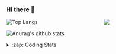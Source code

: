 ### Hi there 👋

<!--
**tao8687/tao8687** is a ✨ _special_ ✨ repository because its `README.md` (this file) appears on your GitHub profile.

Here are some ideas to get you started:

- 🔭 I’m currently working on ...
- 🌱 I’m currently learning ...
- 👯 I’m looking to collaborate on ...
- 🤔 I’m looking for help with ...
- 💬 Ask me about ...
- 📫 How to reach me: ...
- 😄 Pronouns: ...
- ⚡ Fun fact: ...
-->

<img align='right' src="https://media.giphy.com/media/M9gbBd9nbDrOTu1Mqx/giphy.gif" width="240">

  
![Top Langs](https://github-readme-stats.vercel.app/api/top-langs/?username=tao8687&layout=compact&title_color=23238E&text_color=A67D3D)

![Anurag's github stats](https://github-readme-stats.vercel.app/api?username=tao8687&show_icons=true&&text_color=A67D3D&title_color=23238E&show_icons=false&count_private=true&hide=stars)

<details>
  <summary>:zap: Coding Stats</summary>
  <br>
    
<!--START_SECTION:waka-->
![Code Time](http://img.shields.io/badge/Code%20Time-1%2C690%20hrs%2028%20mins-blue)

![Profile Views](http://img.shields.io/badge/Profile%20Views-2-blue)

**🐱 My GitHub Data** 

> 📦 1.5 MB Used in GitHub's Storage 
 > 
> 🏆 250 Contributions in the Year 2024
 > 
> 🚫 Not Opted to Hire
 > 
> 📜 58 Public Repositories 
 > 
> 🔑 26 Private Repositories 
 > 
**I'm an Early 🐤** 

```text
🌞 Morning                1474 commits        ██████████████████████░░░   87.48 % 
🌆 Daytime                88 commits          █░░░░░░░░░░░░░░░░░░░░░░░░   05.22 % 
🌃 Evening                119 commits         ██░░░░░░░░░░░░░░░░░░░░░░░   07.06 % 
🌙 Night                  4 commits           ░░░░░░░░░░░░░░░░░░░░░░░░░   00.24 % 
```
📅 **I'm Most Productive on Wednesday** 

```text
Monday                   242 commits         ████░░░░░░░░░░░░░░░░░░░░░   14.36 % 
Tuesday                  229 commits         ███░░░░░░░░░░░░░░░░░░░░░░   13.59 % 
Wednesday                297 commits         ████░░░░░░░░░░░░░░░░░░░░░   17.63 % 
Thursday                 223 commits         ███░░░░░░░░░░░░░░░░░░░░░░   13.23 % 
Friday                   239 commits         ████░░░░░░░░░░░░░░░░░░░░░   14.18 % 
Saturday                 232 commits         ███░░░░░░░░░░░░░░░░░░░░░░   13.77 % 
Sunday                   223 commits         ███░░░░░░░░░░░░░░░░░░░░░░   13.23 % 
```


📊 **This Week I Spent My Time On** 

```text
🕑︎ Time Zone: Asia/Shanghai

💬 Programming Languages: 
C++                      7 hrs 35 mins       ████████████████░░░░░░░░░   64.48 % 
Python                   2 hrs 8 mins        █████░░░░░░░░░░░░░░░░░░░░   18.25 % 
Other                    59 mins             ██░░░░░░░░░░░░░░░░░░░░░░░   08.42 % 
C                        26 mins             █░░░░░░░░░░░░░░░░░░░░░░░░   03.74 % 
JSON                     17 mins             █░░░░░░░░░░░░░░░░░░░░░░░░   02.51 % 

🔥 Editors: 
VS Code                  11 hrs 46 mins      █████████████████████████   100.00 % 

🐱‍💻 Projects: 
tracking_pid             4 hrs 26 mins       █████████░░░░░░░░░░░░░░░░   37.72 % 
tami_pnc                 2 hrs 18 mins       █████░░░░░░░░░░░░░░░░░░░░   19.65 % 
tami_pnc_8_21            1 hr 23 mins        ███░░░░░░░░░░░░░░░░░░░░░░   11.76 % 
tami_pnc_8_20_19         58 mins             ██░░░░░░░░░░░░░░░░░░░░░░░   08.33 % 
ros2_workspace_ws        33 mins             █░░░░░░░░░░░░░░░░░░░░░░░░   04.74 % 

💻 Operating System: 
Linux                    11 hrs 46 mins      █████████████████████████   100.00 % 
```

**I Mostly Code in C++** 

```text
C++                      11 repos            ████████░░░░░░░░░░░░░░░░░   31.43 % 
Python                   10 repos            ███████░░░░░░░░░░░░░░░░░░   28.57 % 
JavaScript               2 repos             █░░░░░░░░░░░░░░░░░░░░░░░░   05.71 % 
Batchfile                1 repo              █░░░░░░░░░░░░░░░░░░░░░░░░   02.86 % 
HTML                     1 repo              █░░░░░░░░░░░░░░░░░░░░░░░░   02.86 % 
```



**Timeline**

![Lines of Code chart](https://raw.githubusercontent.com/tao8687/tao8687/master/assets/bar_graph.png)


 Last Updated on 23/08/2024 01:23:29 UTC
<!--END_SECTION:waka-->
</details>
